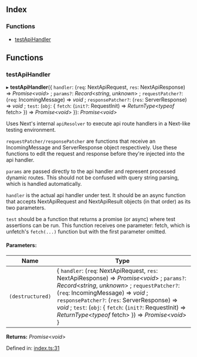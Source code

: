 ## Index

### Functions

*   [testApiHandler][1]

## Functions

### testApiHandler

▸ **testApiHandler**({ `handler`: (`req`: NextApiRequest, `res`: NextApiResponse) => *Promise*<*void*> ; `params?`: *Record*<*string*, *unknown*> ; `requestPatcher?`: (`req`: IncomingMessage) => *void* ; `responsePatcher?`: (`res`: ServerResponse) => *void* ; `test`: (`obj`: { `fetch`: (`init?`: RequestInit) => *ReturnType*<*typeof* fetch>  }) => *Promise*<*void*>  }): *Promise*<*void*>

Uses Next's internal `apiResolver` to execute api route handlers in a
Next-like testing environment.

`requestPatcher/responsePatcher` are functions that receive an
IncomingMessage and ServerResponse object respectively. Use these functions
to edit the request and response before they're injected into the api
handler.

`params` are passed directly to the api handler and represent processed
dynamic routes. This should not be confused with query string parsing, which
is handled automatically.

`handler` is the actual api handler under test. It should be an async
function that accepts NextApiRequest and NextApiResult objects (in that
order) as its two parameters.

`test` should be a function that returns a promise (or async) where test
assertions can be run. This function receives one parameter: fetch, which is
unfetch's `fetch(...)` function but with the first parameter omitted.

#### Parameters:

| Name             | Type                                                                                                                                                                                                                                                                                                                                                         |
| ---------------- | ------------------------------------------------------------------------------------------------------------------------------------------------------------------------------------------------------------------------------------------------------------------------------------------------------------------------------------------------------------ |
| `(destructured)` | { `handler`: (`req`: NextApiRequest, `res`: NextApiResponse) => *Promise*<*void*> ; `params?`: *Record*<*string*, *unknown*> ; `requestPatcher?`: (`req`: IncomingMessage) => *void* ; `responsePatcher?`: (`res`: ServerResponse) => *void* ; `test`: (`obj`: { `fetch`: (`init?`: RequestInit) => *ReturnType*<*typeof* fetch>  }) => *Promise*<*void*>  } |

**Returns:** *Promise*<*void*>

Defined in: [index.ts:31][2]

[1]: README.md#testapihandler

[2]: https://github.com/Xunnamius/next-test-api-route-handler/blob/d8868ab/src/index.ts#L31
